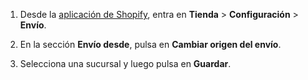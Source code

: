 1. Desde la [aplicación de Shopify](https://www.shopify.com/install/detect), entra en **Tienda** > **Configuración** > **Envío**.

2. En la sección **Envío desde**, pulsa en **Cambiar origen del envío**.

3. Selecciona una sucursal y luego pulsa en **Guardar**.
